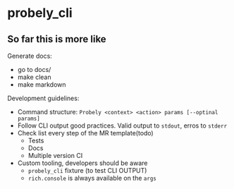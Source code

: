 # probely_cli

## So far this is more like 

Generate docs:
* go to docs/
* make clean
* make markdown


Development guidelines:
* Command structure: `Probely <context> <action> params [--optinal params]`
* Follow CLI output good practices. Valid output to `stdout`, erros to `stderr`
* Check list every step of the MR template(todo)
  * Tests
  * Docs
  * Multiple version CI
* Custom tooling, developers should be aware
  * `probely_cli` fixture (to test CLI OUTPUT)
  * `rich.console` is always available on the `args` 